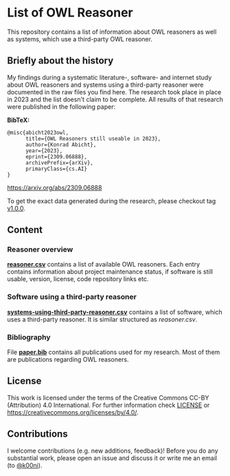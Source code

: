 # List of OWL Reasoner

This repository contains a list of information about OWL reasoners as well as systems, which use a third-party OWL reasoner.

## Briefly about the history

My findings during a systematic literature-, software- and internet study about OWL reasoners and systems using a third-party reasoner were documented in the raw files you find here.
The research took place in place in 2023 and the list doesn't claim to be complete.
All results of that research were published in the following paper:

**BibTeX:**
```
@misc{abicht2023owl,
      title={OWL Reasoners still useable in 2023},
      author={Konrad Abicht},
      year={2023},
      eprint={2309.06888},
      archivePrefix={arXiv},
      primaryClass={cs.AI}
}
```

https://arxiv.org/abs/2309.06888

To get the exact data generated during the research, please checkout tag [v1.0.0](https://github.com/k00ni/owl-reasoner-list/releases/tag/v1.0.0).

## Content

### Reasoner overview

[**reasoner.csv**](./reasoner.csv) contains a list of available OWL reasoners.
Each entry contains information about project maintenance status, if software is still usable, version, license, code repository links etc.

### Software using a third-party reasoner

[**systems-using-third-party-reasoner.csv**](./systems-using-third-party-reasoner.csv) contains a list of software, which uses a third-party reasoner.
It is similar structured as *reasoner.csv*.

### Bibliography

File [**paper.bib**](./paper.bib) contains all publications used for my research.
Most of them are publications regarding OWL reasoners.

## License

This work is licensed under the terms of the Creative Commons CC-BY (Attribution) 4.0 International.
For further information check [LICENSE](./LICENSE) or https://creativecommons.org/licenses/by/4.0/.

## Contributions

I welcome contributions (e.g. new additions, feedback)!
Before you do any substantial work, please open an issue and discuss it or write me an email (to [@k00ni](https://github.com/k00ni)).

